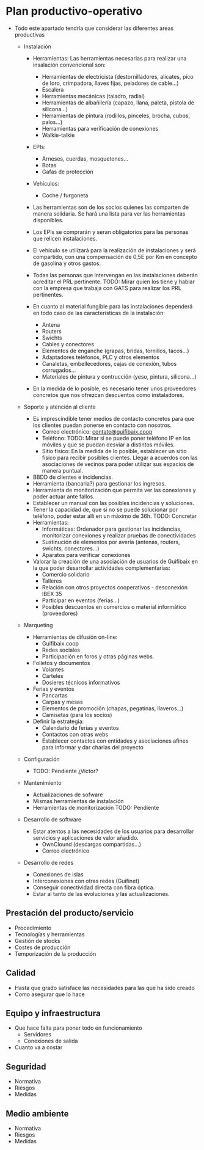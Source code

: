 ﻿# Plan productivo-operativo

- Todo este apartado tendría que considerar las diferentes areas productivas
	- Instalación
		- Herramientas: Las herramientas necesarias para realizar una insalación convencional son:
			- Herramientas de electricista (destornilladores, alicates, pico de loro, crimpadora, llaves fijas, peladores de cable...)
			- Escalera
			- Herramientas mecánicas (taladro, radial)
			- Herramientas de albañilería (capazo, llana, paleta, pistola de silicona...)
			- Herramientas de pintura (rodillos, pinceles, brocha, cubos, palos...)
			- Herramientas para verificación de conexiones
			- Walkie-talkie
		- EPIs:
			- Arneses, cuerdas, mosquetones...
			- Botas
			- Gafas de protección
		- Vehículos:
			- Coche / furgoneta
		
		- Las herramientas son de los socios quienes las comparten de manera solidaria. 
			Se hará una lista para ver las herramientas disponibles.
		- Los EPIs se comprarán y seran obligatorios para las personas que relicen instalaciones.
		- El vehículo se utilizará para la realización de instalaciones y será compartido, 
			con una compensación de 0,5E por Km en concepto de gasolina y otros gastos.
		- Todas las personas que intervengan en las instalaciones deberán acreditar el PRL pertinente. 
			TODO: Mirar quien los tiene y hablar con la empresa que trabaja con GATS para realizar los PRL pertinentes.
		- En cuanto al material fungible para las instalaciones dependerá en todo caso de las características de la instalación:
			- Antena 
			- Routers
			- Swichts
			- Cables y conectores
			- Elementos de enganche (grapas, bridas, tornillos, tacos...)
			- Adaptadores teléfonos, PLC y otros elementos
			- Canaletas, embellecedores, cajas de conexión, tubos corrugados...
			- Materiales de pintura y contrucción (yeso, pintura, silicona...)
		- En la medida de lo posible, es necesario tener unos proveedores concretos que nos ofrezcan descuentos como instaladores.
			
	- Soporte y atención al cliente
		- Es imprescindible tener medios de contacto concretos para que los clientes puedan ponerse en contacto con nosotros.
			- Correo electrónico:  contate@guifibaix.coop
			- Teléfono: TODO: Mirar si se puede poner teléfono IP en los móviles y que se puedan desviar a distintos móviles.
			- Sitio físico: En la medida de lo posible, establecer un sitio físico para recibir posibles clientes.
				Llegar a acuerdos con las asociaciones de vecinos para poder utilizar sus espacios de manera puntual.
		- BBDD de clientes e incidencias.
		- Herramienta (bancaria?) para gestionar los ingresos.
		- Herramienta de monitorización que permita ver las conexiones y poder actuar ante fallos. 
		- Establecer un manual con las posibles incidencias y soluciones.
		- Tener la capacidad de, que si no se puede solucionar por teléfono, poder estar allí en un máximo de 36h. TODO: Concretar
		- Herramientas:
			- Informáticas: Ordenador para gestionar las incidencias, monitorizar conexiones y realizar pruebas de conectividades
			- Sustinución de elementos por avería (antenas, routers, swichts, conectores...)
			- Aparatos para verificar conexiones
		- Valorar la creación de una asociación de usuarios de Guifibaix en la que poder desarrollar actividades complementarias:
			- Comercio solidario
			- Talleres
			- Relación con otros proyectos cooperativos - desconexión IBEX 35
			- Participar en eventos (ferias...)
			- Posibles descuentos en comercios o material informático (proveedores)

	- Marqueting
		- Herramientas de difusión on-line:
			- Guifibaix.coop
			- Redes sociales
			- Participación en foros y otras páginas webs.
		- Folletos y documentos
			- Volantes
			- Carteles
			- Dosieres técnicos informativos
		- Ferias y eventos
			- Pancartas
			- Carpas y mesas
			- Elementos de promoción (chapas, pegatinas, llaveros...)
			- Camisetas (para los socios)
		- Definir la estrategia:
			- Calendario de ferias y eventos
			- Contactos con otras webs
			- Establecer contactos con entidades y asociaciones afines para informar y dar charlas del proyecto
		

	- Configuración
		- TODO: Pendiente ¿Victor?
	- Mantenimiento
		- Actualizaciones de sofware
		- Mismas herramientas de instalación
		- Herramientas de monitorización
		TODO: Pendiente
	- Desarrollo de software
		- Estar atentos a las necesidades de los usuarios para desarrollar servicios y aplicaciones de valor añadido. 
			- OwnClound (descargas compartidas...)
			- Correo electrónico
	- Desarrollo de redes
		- Conexiones de islas 
		- Interconexiones con otras redes (Guifinet)
		- Conseguir conectividad directa con fibra óptica.
		- Estar al tanto de las evoluciones y las actualizaciones.

## Prestación del producto/servicio

- Procedimiento
- Tecnologías y herramientas
- Gestión de stocks
- Costes de producción
- Temporización de la producción

## Calidad

- Hasta que grado satisface las necesidades para las que ha sido creado
- Como asegurar que lo hace

## Equipo y infraestructura

- Que hace falta para poner todo en funcionamiento
	- Servidores
	- Conexiones de salida
- Cuanto va a costar

## Seguridad

- Normativa
- Riesgos
- Medidas

## Medio ambiente

- Normativa
- Riesgos
- Medidas


